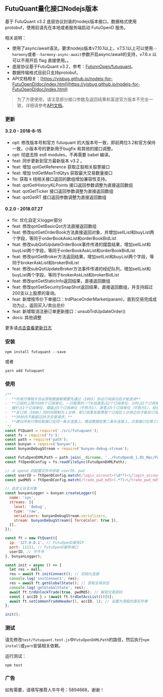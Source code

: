 ## FutuQuant量化接口Nodejs版本

基于 FutuQuant v3.2 底层协议封装的nodejs版本接口，数据格式使用 protobuf，使用前请先在本地或者服务端启动 FutuOpenD 服务。

相关说明：

* 使用了async/await语法，要求nodejs版本v7.10.1以上，v7.5.1以上可以使用`--harmony`或者`--harmony-async-await`参数开启async/await的支持，v7.6.x 以可以不用开启 flag 直接使用。。
* 底层协议基于FutuQuant v3.2，参考：[FutunnOpen/futuquant](https://github.com/FutunnOpen/futuquant/)。
* 数据传输格式目前只支持protobuf。
* API文档相关：[https://yisbug.github.io/nodejs-for-FutuOpenD/doc/index.html](https://yisbug.github.io/nodejs-for-FutuOpenD/doc/index.html)

> 为了方便使用，请注意部分接口参数及返回结果和富途官方版本不完全一致，详细请参考[API文档](https://yisbug.github.io/nodejs-for-FutuOpenD/doc/index.html)。

### 更新

#### 3.2.0 - 2018-8-15

* opt: 修改版本号和官方 futuquant 的大版本号一致，即前两位3.2和官方保持一致，小版本号的更新用于bugfix 和其他的接口调整。
* opt: 彻底去除 es6 modules，不再需要 babel 编译。
* feat: 同步更新到官方最新版本 v3.2 。
* feat: 增加 qotGetReference 获取正股相关股票接口
* feat: 增加 trdGetMaxTrdQtys 获取最大交易数量接口
* fix: 获取 k 线相关接口返回的数组增加兼容性支持。
* feat: qotGetHistoryKLPoints 接口返回参数调整为直接返回数组
* feat: qotGetTicker 接口返回参数调整为直接返回数组
* feat: qotGetRT 接口返回参数调整为直接返回数组

#### 0.2.0 - 2018.07.27

* fix: 优化自定义logger部分
* feat: 修改qotGetBasicQot方法直接返回数组
* feat: 修改qotGetOrderBook方法直接返回对象，并增加sellList和buyList两个字段，等同于orderBookAskList和orderBookBidList
* feat: 修改subQotUpdateOrderBook事件传递的摆盘结果，增加sellList和buyList两个字段，等同于orderBookAskList和orderBookBidList
* feat: 修改qotGetBroker方法返回结果，增加sellList和buyList两个字段，等同于brokerAskList和brokerBidList
* feat: 修改subQotUpdateBroker方法事件传递的经纪队列，增加sellList和buyList两个字段，等同于brokerAskList和brokerBidList
* feat: 修改qotGetStaticInfo返回结果，直接返回数组
* feat: 修改qotGetSecuritySnapShot返回结果，直接返回数组，并支持超过200支以上股票的查询。
* feat: 新增按市价下单接口：trdPlaceOrderMarket(param)，直到交易完成成功为止，返回买入/卖出总价
* feat: 新增取消注册订单更新接口：unsubTrdUpdateOrder()
* docs: 其他调整

更多请[点击查看更新日志](https://github.com/yisbug/futuquant/blob/master/CHANGELOG.md)

### 安装

``` 
npm install futuquant --save
```

或者

``` 
yarn add futuquant
```

### 使用

``` javascript
/**
-  **所有行情相关协议获取数据都需要先通过（1005）协议订阅成功后才能查询**
-  **订阅的上限为500个订阅单位。一只股票的一个K线类型占2个订阅单位、分时占2个订阅单位、
-  报价占1个订阅单位、摆盘占5个订阅单位（牛熊为1）、逐笔占5个订阅单位（牛熊为1）、经纪队列占5个订阅单位（牛熊为1）。**
-  **反订阅（1006）的时间限制为１分钟，即订阅某支股票某个订阅位１分钟之后才能反订阅**
-  **30秒内不能超过20次交易请求。**
-  **建议所有行情拉取接口在同一条长连接上。推送数据在第二条长连接上。交易接口在第三条长连接上。**
 */
const FtQuant = require('./src/futuquant');
const fs = require('fs');
const path = require('path');
const bunyan = require('bunyan');
const bunyanDebugStream = require('bunyan-debug-stream');

const FutuOpenDXMLPath = path.join(__dirname, '../FutuOpenD_1.01_Mac/FutuOpenD.xml');
const ftOpenDConfig = fs.readFileSync(FutuOpenDXMLPath);

// 从 opend 的配置文件中获取 userID，pwd
const userID = ftOpenDConfig.match(/login_account>(\d*?)<\/login_account/)[1];
const pwdMd5 = ftOpenDConfig.match(/trade_pwd_md5>(.*?)<\/trade_pwd_md5/)[1];

// 自定义日志对象
const bunyanLogger = bunyan.createLogger({
  name: 'sys',
  streams: [{
    level: 'debug',
    type: 'raw',
    serializers: bunyanDebugStream.serializers,
    stream: bunyanDebugStream({ forceColor: true }),
  }],
});

const ft = new FtQuant({
  ip: '127.0.0.1', // FutuOpenD服务IP
  port: 11111, // FutuOpenD服务端口
  userID, // 牛牛号
}, bunyanLogger);

const init = async () => {
  let res = null;
  res = await ft.initConnect(); // 初始化连接
  console.log('initConnect', res);
  res = await ft.getGlobalState(); // 获取全局状态
  console.log('getGlobalState', res);
  await ft.trdUnlockTrade(true, pwdMd5); // 解锁交易密码
  const { accID } = (await ft.trdGetAccList())[0];
  await ft.setCommonTradeHeader(1, accID, 1); // 设置为港股的真实环境
};

init();
```

### 测试

请先修改`test/futuquant.test.js`中`FutuOpenDXMLPath`的路径，然后执行`npm install`或`yarn`安装相关依赖。

运行测试：

```
npm test
```

### 广告

如有需要，请填写推荐人牛牛号：5894668，谢谢！
